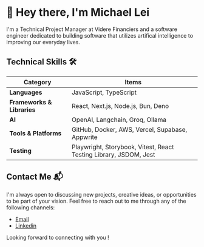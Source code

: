 # 👋 Hey there, I'm Michael Lei

I'm a Technical Project Manager at Videre Financiers and a software engineer dedicated to building software that utilizes artifical intelligence to improving our everyday lives.

##  Technical Skills 🛠️
| **Category**          | **Items**                                                                 |
|-----------------------|--------------------------------------------------------------------------|
| **Languages**         | JavaScript, TypeScript                                                   |
| **Frameworks & Libraries** | React, Next.js, Node.js, Bun, Deno                                    |
| **AI**                | OpenAI, Langchain, Groq, Ollama                                           |
| **Tools & Platforms** | GitHub, Docker, AWS, Vercel, Supabase, Appwrite                           |
| **Testing**           | Playwright, Storybook, Vitest, React Testing Library, JSDOM, Jest         |

## Contact Me 📬

I'm always open to discussing new projects, creative ideas, or opportunities to be part of your vision. Feel free to reach out to me through any of the following channels:

- [Email](mailto:michael8940@hotmail.com)
- [Linkedin](https://www.linkedin.com/in/michaelleii/)

Looking forward to connecting with you !

<!--
**michaeleii/michaeleii** is a ✨ _special_ ✨ repository because its `README.md` (this file) appears on your GitHub profile.

Here are some ideas to get you started:

- 🔭 I’m currently working on ...
- 🌱 I’m currently learning ...
- 👯 I’m looking to collaborate on ...
- 🤔 I’m looking for help with ...
- 💬 Ask me about ...
- 📫 How to reach me: ...
- 😄 Pronouns: ...
- ⚡ Fun fact: ...
-->

